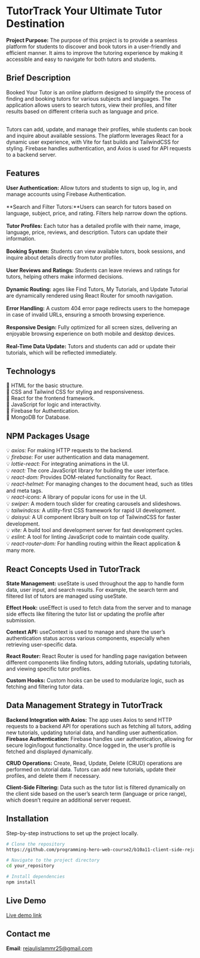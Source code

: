 
# **TutorTrack** Your Ultimate Tutor Destination

**Project Purpose:** The purpose of this project is to provide a seamless platform for students to discover and book tutors in a user-friendly and efficient manner. It aims to improve the tutoring experience by making it accessible and easy to navigate for both tutors and students.

## Brief Description

Booked Your Tutor is an online platform designed to simplify the process of finding and booking tutors for various subjects and languages. The application allows users to search tutors, view their profiles, and filter results based on different criteria such as language and price. <br> <br>

Tutors can add, update, and manage their profiles, while students can book and inquire about available sessions. The platform leverages React for a dynamic user experience, with Vite for fast builds and TailwindCSS for styling. Firebase handles authentication, and Axios is used for API requests to a backend server.

## Features

 **User Authentication:** Allow tutors and students to sign up, log in, and manage accounts using Firebase Authentication.<br>  
 **Search and Filter Tutors:**Users can search for tutors based on language, subject, price, and rating. Filters help narrow down the options.<br>  
 **Tutor Profiles:** Each tutor has a detailed profile with their name, image, language, price, reviews, and description. Tutors can update their information.<br>  
 **Booking System:** Students can view available tutors, book sessions, and inquire about details directly from tutor profiles.<br>  
 **User Reviews and Ratings:** Students can leave reviews and ratings for tutors, helping others make informed decisions.<br>  
 **Dynamic Routing:** ages like Find Tutors, My Tutorials, and Update Tutorial are dynamically rendered using React Router for smooth navigation.<br>  
️ **Error Handling:** A custom 404 error page redirects users to the homepage in case of invalid URLs, ensuring a smooth browsing experience.<br>  
 **Responsive Design:** Fully optimized for all screen sizes, delivering an enjoyable browsing experience on both mobile and desktop devices.<br>  
 **Real-Time Data Update:** Tutors and students can add or update their tutorials, which will be reflected immediately.<br>


## Technologys
🔵 HTML for the basic structure. <br>
🔵 CSS and Tailwind CSS for styling and responsiveness. <br>
🔵 React for the frontend framework. <br>
🔵 JavaScript for logic and interactivity. <br>
🔵 Firebase for Authentication. <br>
🔵 MongoDB for Database. <br>

## NPM Packages Usage

💡 *axios:* For making HTTP requests to the backend.<br>
💡 *firebase:* For user authentication and data management.<br>
💡 *lottie-react:* For integrating animations in the UI.<br>
💡 *react:* The core JavaScript library for building the user interface.<br>
💡 *react-dom:* Provides DOM-related functionality for React.<br>
💡 *react-helmet:* For managing changes to the document head, such as titles and meta tags.<br>
💡 *react-icons:* A library of popular icons for use in the UI.<br>
💡 *swiper:* A modern touch slider for creating carousels and slideshows.<br>
💡 *tailwindcss:* A utility-first CSS framework for rapid UI development.<br>
💡 *daisyui:* A UI component library built on top of TailwindCSS for faster development.<br>
💡 *vite:* A build tool and development server for fast development cycles.<br>
💡 *eslint:* A tool for linting JavaScript code to maintain code quality.<br>
💡 *react-router-dom:* For handling routing within the React application & many more.<br>

## React Concepts Used in TutorTrack

**State Management:** useState is used throughout the app to handle form data, user input, and search results. For example, the search term and filtered list of tutors are managed using useState.<br>

**Effect Hook:** useEffect is used to fetch data from the server and to manage side effects like filtering the tutor list or updating the profile after submission.<br>

**Context API:** useContext is used to manage and share the user’s authentication status across various components, especially when retrieving user-specific data.<br>

**React Router:** React Router is used for handling page navigation between different components like finding tutors, adding tutorials, updating tutorials, and viewing specific tutor profiles.<br>

**Custom Hooks:** Custom hooks can be used to modularize logic, such as fetching and filtering tutor data.<br>


## Data Management Strategy in TutorTrack

**Backend Integration with Axios:** The app uses Axios to send HTTP requests to a backend API for operations such as fetching all tutors, adding new tutorials, updating tutorial data, and handling user authentication.<br>
**Firebase Authentication:** Firebase handles user authentication, allowing for secure login/logout functionality. Once logged in, the user’s profile is fetched and displayed dynamically.<br>

**CRUD Operations:** Create, Read, Update, Delete (CRUD) operations are performed on tutorial data. Tutors can add new tutorials, update their profiles, and delete them if necessary.<br>
 
**Client-Side Filtering:** Data such as the tutor list is filtered dynamically on the client side based on the user’s search term (language or price range), which doesn’t require an additional server request.<br>
 

## Installation

Step-by-step instructions to set up the project locally.

```bash
# Clone the repository
https://github.com/programming-hero-web-course2/b10a11-client-side-rejaul48.git

# Navigate to the project directory
cd your_repository

# Install dependencies
npm install

```
## Live Demo
[Live demo link](https://tutortrack-48.web.app)

## Contact me
**Email**: [rejaulislammr25@gmail.com](mailto:rejaulislammr25@gmail.com)



